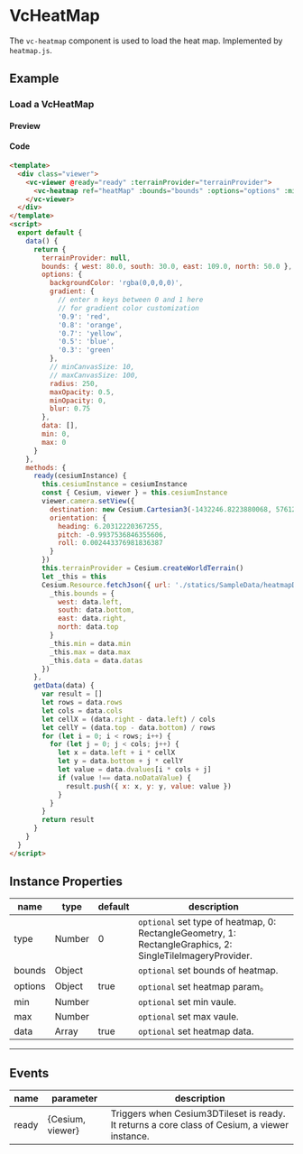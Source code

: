 # VcHeatMap

The `vc-heatmap` component is used to load the heat map. Implemented by `heatmap.js`.

## Example

### Load a VcHeatMap

#### Preview

<doc-preview>
  <template>
    <div class="viewer">
      <vc-viewer @ready="ready" :terrainProvider="terrainProvider">
        <vc-heatmap ref="heatMap" :bounds="bounds" :options="options" :min="min" :max="max" :data="data"> </vc-heatmap>
      </vc-viewer>
    </div>
  </template>
  <script>
    export default {
      data() {
        return {
          terrainProvider: null,
          bounds: { west: 80.0, south: 30.0, east: 109.0, north: 50.0 },
          options: {
            backgroundColor: 'rgba(0,0,0,0)',
            gradient: {
              // enter n keys between 0 and 1 here
              // for gradient color customization
              '0.9': 'red',
              '0.8': 'orange',
              '0.7': 'yellow',
              '0.5': 'blue',
              '0.3': 'green'
            },
            // minCanvasSize: 10,
            // maxCanvasSize: 100,
            radius: 250,
            maxOpacity: 0.5,
            minOpacity: 0,
            blur: 0.75
          },
          data: [],
          min: 0,
          max: 0
        }
      },
      methods: {
        ready(cesiumInstance) {
          this.cesiumInstance = cesiumInstance
          const { Cesium, viewer } = this.cesiumInstance
          viewer.camera.setView({
            destination: new Cesium.Cartesian3(-1432246.8223880068, 5761224.588247942, 3297281.1889481535),
            orientation: {
              heading: 6.20312220367255,
              pitch: -0.9937536846355606,
              roll: 0.002443376981836387
            }
          })
          this.terrainProvider = Cesium.createWorldTerrain()
          let _this = this
          Cesium.Resource.fetchJson({ url: './statics/SampleData/heatmapData/19042808_t.json' }).then((data) => {
            _this.bounds = {
              west: data.left,
              south: data.bottom,
              east: data.right,
              north: data.top
            }
            _this.min = data.min
            _this.max = data.max
            _this.data = data.datas
          })
        },
        getData(data) {
          var result = []
          let rows = data.rows
          let cols = data.cols
          let cellX = (data.right - data.left) / cols
          let cellY = (data.top - data.bottom) / rows
          for (let i = 0; i < rows; i++) {
            for (let j = 0; j < cols; j++) {
              let x = data.left + i * cellX
              let y = data.bottom + j * cellY
              let value = data.dvalues[i * cols + j]
              if (value !== data.noDataValue) {
                result.push({ x: x, y: y, value: value })
              }
            }
          }
          return result
        }
      }
    }
  </script>
</doc-preview>

#### Code

```html
<template>
  <div class="viewer">
    <vc-viewer @ready="ready" :terrainProvider="terrainProvider">
      <vc-heatmap ref="heatMap" :bounds="bounds" :options="options" :min="min" :max="max" :data="data"> </vc-heatmap>
    </vc-viewer>
  </div>
</template>
<script>
  export default {
    data() {
      return {
        terrainProvider: null,
        bounds: { west: 80.0, south: 30.0, east: 109.0, north: 50.0 },
        options: {
          backgroundColor: 'rgba(0,0,0,0)',
          gradient: {
            // enter n keys between 0 and 1 here
            // for gradient color customization
            '0.9': 'red',
            '0.8': 'orange',
            '0.7': 'yellow',
            '0.5': 'blue',
            '0.3': 'green'
          },
          // minCanvasSize: 10,
          // maxCanvasSize: 100,
          radius: 250,
          maxOpacity: 0.5,
          minOpacity: 0,
          blur: 0.75
        },
        data: [],
        min: 0,
        max: 0
      }
    },
    methods: {
      ready(cesiumInstance) {
        this.cesiumInstance = cesiumInstance
        const { Cesium, viewer } = this.cesiumInstance
        viewer.camera.setView({
          destination: new Cesium.Cartesian3(-1432246.8223880068, 5761224.588247942, 3297281.1889481535),
          orientation: {
            heading: 6.20312220367255,
            pitch: -0.9937536846355606,
            roll: 0.002443376981836387
          }
        })
        this.terrainProvider = Cesium.createWorldTerrain()
        let _this = this
        Cesium.Resource.fetchJson({ url: './statics/SampleData/heatmapData/19042808_t.json' }).then((data) => {
          _this.bounds = {
            west: data.left,
            south: data.bottom,
            east: data.right,
            north: data.top
          }
          _this.min = data.min
          _this.max = data.max
          _this.data = data.datas
        })
      },
      getData(data) {
        var result = []
        let rows = data.rows
        let cols = data.cols
        let cellX = (data.right - data.left) / cols
        let cellY = (data.top - data.bottom) / rows
        for (let i = 0; i < rows; i++) {
          for (let j = 0; j < cols; j++) {
            let x = data.left + i * cellX
            let y = data.bottom + j * cellY
            let value = data.dvalues[i * cols + j]
            if (value !== data.noDataValue) {
              result.push({ x: x, y: y, value: value })
            }
          }
        }
        return result
      }
    }
  }
</script>
```

## Instance Properties

| name    | type   | default | description                                                                                               |
| ------- | ------ | ------- | --------------------------------------------------------------------------------------------------------- |
| type    | Number | 0       | `optional` set type of heatmap, 0: RectangleGeometry, 1: RectangleGraphics, 2: SingleTileImageryProvider. |
| bounds  | Object |         | `optional` set bounds of heatmap.                                                                         |
| options | Object | true    | `optional` set heatmap param。                                                                            |
| min     | Number |         | `optional` set min vaule.                                                                                 |
| max     | Number |         | `optional` set max vaule.                                                                                 |
| data    | Array  | true    | `optional` set heatmap data.                                                                              |

---

## Events

| name  | parameter        | description                                                                                   |
| ----- | ---------------- | --------------------------------------------------------------------------------------------- |
| ready | {Cesium, viewer} | Triggers when Cesium3DTileset is ready. It returns a core class of Cesium, a viewer instance. |
